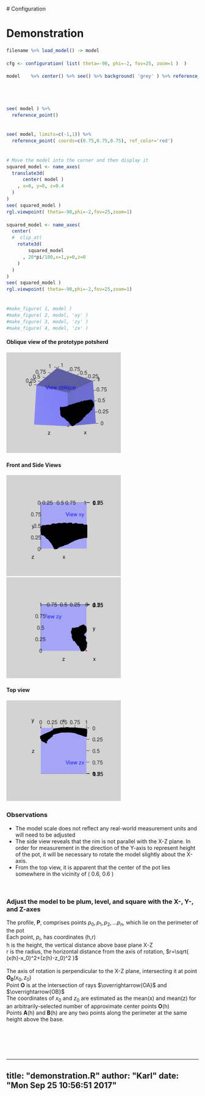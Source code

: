 <br>
# Configuration



# Demonstration


```r
filename %>% load_model() -> model

cfg <- configuration( list( theta=-90, phi=-2, fov=25, zoom=1 )  )

model    %>% center() %>% see() %>% background( 'grey' ) %>% reference_point()
 



see( model ) %>%
  reference_point()


see( model, limits=c(-1,1)) %>%
  reference_point( coords=c(0.75,0.75,0.75), ref_color='red')


# Move the model into the corner and then display it
squared_model <- name_axes(
  translate3d(
      center( model )
    , x=0, y=0, z=0.4
  )
)
see( squared_model )
rgl.viewpoint( theta=-90,phi=-2,fov=25,zoom=1)

squared_model <- name_axes(
  center(
  #  clip_at( 
    rotate3d(
        squared_model
      , 20*pi/180,x=1,y=0,z=0
    )
  )
)
see( squared_model )
rgl.viewpoint( theta=-90,phi=-2,fov=25,zoom=1)


#make_figure( 1, model )
#make_figure( 2, model, 'xy' )
#make_figure( 3, model, 'zy' )
#make_figure( 4, model, 'zx' )
```

#### Oblique view of the prototype potsherd
<img src="figure1.png" width="300" alt="Figure 1">



#### Front and Side Views
<img src="figure2.png" width="300" alt="Figure 2">
<img src="figure3.png" width="300">



#### Top view
<img src="figure4.png" width="300">



### Observations
+ The model scale does not reflect any real-world measurement units and will need to be adjusted
+ The side view reveals that the rim is not parallel with the X-Z plane. In order for measurement in the direction of the Y-axis to represent height of the pot, it will be necessary to rotate the model slightly about the X-axis.  
+ From the top view, it is apparent that the center of the pot lies somewhere in the vicinity of ( 0.6, 0.6 )
<br>



### Adjust the model to be plum, level, and square with the X-, Y-, and Z-axes 
The profile, **P**, comprises points $p_0, p_1, p_2, ... p_n$, which lie on the perimeter of the pot
<br>
Each point, $p_i$, has coordinates (h,r)
<br>
h is the height, the vertical distance above base plane X-Z
<br>
r is the radius, the horizontal distance from the axis of rotation, $r=\sqrt{ (x(h)-x_0)^2+(z(h)-z_0)^2 }$
<br>
<br>
The axis of rotation is perpendicular to the X-Z plane, intersecting it at point **$O_0$**$(x_0,z_0)$
<br>
Point **O** is at the intersection of rays $\overrightarrow{OA}$ and $\overrightarrow{OB}$
<br>
The coordinates of $x_0$ and $z_0$ are estimated as the mean(x) and mean(z) for an arbitrarily-selected number of approximate center points **O**(h)
<br>
Points **A**(h) and **B**(h) are any two points along the perimeter at the same height above the base.
<br>

<br>

<br>

<br>

<br>

---
title: "demonstration.R"
author: "Karl"
date: "Mon Sep 25 10:56:51 2017"
---
